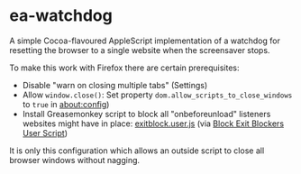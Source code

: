 # ea-watchdog

A simple Cocoa-flavoured AppleScript implementation of a watchdog for
resetting the browser to a single website when the screensaver stops.

To make this work with Firefox there are certain prerequisites:

*   Disable "warn on closing multiple tabs" (Settings)
*   Allow `window.close()`: Set property `dom.allow_scripts_to_close_windows` to `true` in [about:config](about:config))
*   Install Greasemonkey script to block all "onbeforeunload" listeners websites might have in place: [exitblock.user.js](http://javascript.about.com/library/exitblock.user.js) (via [Block Exit Blockers User Script](http://javascript.about.com/library/blexitblock.htm))

It is only this configuration which allows an outside script to close all
browser windows without nagging.
